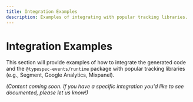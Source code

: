 ```yaml
---
title: Integration Examples
description: Examples of integrating with popular tracking libraries.
---
```


# Integration Examples

This section will provide examples of how to integrate the generated code and the `@typespec-events/runtime` package with popular tracking libraries (e.g., Segment, Google Analytics, Mixpanel).

*(Content coming soon. If you have a specific integration you'd like to see documented, please let us know!)*
